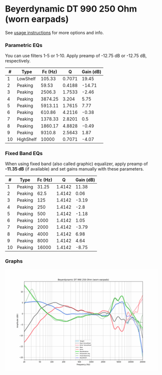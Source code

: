 # Beyerdynamic DT 990 250 Ohm (worn earpads)
See [usage instructions](https://github.com/jaakkopasanen/AutoEq#usage) for more options and info.

### Parametric EQs
You can use filters 1-5 or 1-10. Apply preamp of -12.75 dB or -12.75 dB, respectively.

|   # | Type      |   Fc (Hz) |      Q |   Gain (dB) |
|-----|-----------|-----------|--------|-------------|
|   1 | LowShelf  |    105.33 | 0.7071 |       19.45 |
|   2 | Peaking   |     59.53 | 0.4188 |      -14.71 |
|   3 | Peaking   |   2506.3  | 1.7533 |       -2.46 |
|   4 | Peaking   |   3874.25 | 3.204  |        5.75 |
|   5 | Peaking   |   5913.11 | 1.7615 |        7.77 |
|   6 | Peaking   |    610.86 | 4.2116 |       -0.38 |
|   7 | Peaking   |   1378.33 | 2.8201 |        0.5  |
|   8 | Peaking   |   1860.17 | 4.8828 |       -0.49 |
|   9 | Peaking   |   9310.8  | 2.5643 |        1.87 |
|  10 | HighShelf |  10000    | 0.7071 |       -4.07 |

### Fixed Band EQs
When using fixed band (also called graphic) equalizer, apply preamp of **-11.35 dB** (if available) and set gains manually with these parameters.

|   # | Type    |   Fc (Hz) |      Q |   Gain (dB) |
|-----|---------|-----------|--------|-------------|
|   1 | Peaking |     31.25 | 1.4142 |       11.38 |
|   2 | Peaking |     62.5  | 1.4142 |        0.06 |
|   3 | Peaking |    125    | 1.4142 |       -3.19 |
|   4 | Peaking |    250    | 1.4142 |       -2.8  |
|   5 | Peaking |    500    | 1.4142 |       -1.18 |
|   6 | Peaking |   1000    | 1.4142 |        1.05 |
|   7 | Peaking |   2000    | 1.4142 |       -3.79 |
|   8 | Peaking |   4000    | 1.4142 |        6.98 |
|   9 | Peaking |   8000    | 1.4142 |        4.64 |
|  10 | Peaking |  16000    | 1.4142 |       -8.75 |

### Graphs
![](./Beyerdynamic%20DT%20990%20250%20Ohm%20(worn%20earpads).png)
